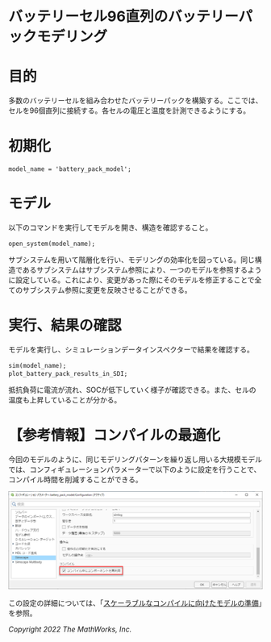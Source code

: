 # バッテリーセル96直列のバッテリーパックモデリング
# 目的


多数のバッテリーセルを組み合わせたバッテリーパックを構築する。ここでは、セルを96個直列に接続する。各セルの電圧と温度を計測できるようにする。


# 初期化

```matlab:Code
model_name = 'battery_pack_model';
```

# モデル


以下のコマンドを実行してモデルを開き、構造を確認すること。



```matlab:Code
open_system(model_name);
```



サブシステムを用いて階層化を行い、モデリングの効率化を図っている。同じ構造であるサブシステムはサブシステム参照により、一つのモデルを参照するように設定している。これにより、変更があった際にそのモデルを修正することで全てのサブシステム参照に変更を反映させることができる。


# 実行、結果の確認


モデルを実行し、シミュレーションデータインスペクターで結果を確認する。



```matlab:Code
sim(model_name);
plot_battery_pack_results_in_SDI;
```



抵抗負荷に電流が流れ、SOCが低下していく様子が確認できる。また、セルの温度も上昇していることが分かる。


# 【参考情報】コンパイルの最適化


今回のモデルのように、同じモデリングパターンを繰り返し用いる大規模モデルでは、コンフィギュレーションパラメーターで以下のように設定を行うことで、コンパイル時間を削減することができる。




![image_0.png](design_battery_pack_md_images/image_0.png)




この設定の詳細については、「[スケーラブルなコンパイルに向けたモデルの準備](https://jp.mathworks.com/help/physmod/simscape/ug/preparing-your-model-for-scalable-compilation.html)」を参照。


  


*Copyright 2022 The MathWorks, Inc.*



